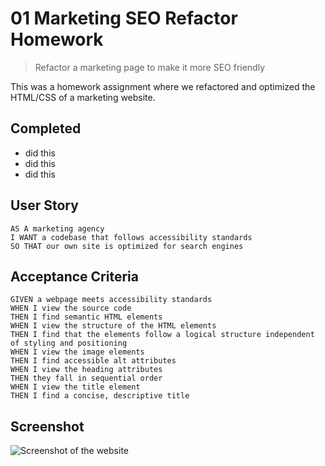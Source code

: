 # 01 Marketing SEO Refactor Homework
> Refactor a marketing page to make it more SEO friendly

This was a homework assignment where we refactored and optimized the HTML/CSS of a marketing website.

## Completed
* did this
* did this
* did this

## User Story

```
AS A marketing agency
I WANT a codebase that follows accessibility standards
SO THAT our own site is optimized for search engines
```

## Acceptance Criteria

```
GIVEN a webpage meets accessibility standards
WHEN I view the source code
THEN I find semantic HTML elements
WHEN I view the structure of the HTML elements
THEN I find that the elements follow a logical structure independent of styling and positioning
WHEN I view the image elements
THEN I find accessible alt attributes
WHEN I view the heading attributes
THEN they fall in sequential order
WHEN I view the title element
THEN I find a concise, descriptive title
```

## Screenshot
![Screenshot of the website](https://github.com/jawm17/Homework1/blob/master/screen_shot.png?raw=true)
